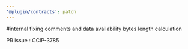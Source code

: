 ```yaml
---
'@plugin/contracts': patch
---
```


#internal fixing comments and data availability bytes length calculation


PR issue : CCIP-3785
